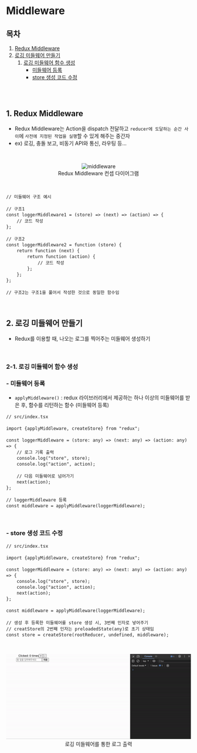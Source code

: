 # Middleware

## 목차

1. [Redux Middleware](#1-redux-middleware)
2. [로깅 미들웨어 만들기](#2-로깅-미들웨어-만들기)
    1. [로깅 미들웨어 함수 생성](#2-1-로깅-미들웨어-함수-생성)
        - [미들웨어 등록](#--미들웨어-등록)
        - [store 생성 코드 수정](#--store-생성-코드-수정)

<br/>
<br/>

## 1. Redux Middleware

- Redux Middleware는 Action을 dispatch 전달하고 `reducer에 도달하는 순간 사이`에 `사전에 지정된 작업을 실행`할 수 있게 해주는 중간자
- ex) 로깅, 충돌 보고, 비동기 API와 통신, 라우팅 등...

<br/>

<p align="center">
    <img src="../../assets/img/Redux_middleware.gif" width="600" alt="middleware"><br/>
    <span>Redux Middleware 컨셉 다이어그램</span>
</p>

<br/>

```tsx
// 미들웨어 구조 예시

// 구조1
const loggerMiddleware1 = (store) => (next) => (action) => {
    // 코드 작성
};

// 구조2
const loggerMiddleware2 = function (store) {
    return function (next) {
        return function (action) {
            // 코드 작성
        };
    };
};

// 구조2는 구조1을 풀어서 작성한 것으로 동일한 함수임
```

<br/>

## 2. 로깅 미들웨어 만들기

- Redux를 이용할 때, 나오는 로그를 찍어주는 미들웨어 생성하기

<br/>

### 2-1. 로깅 미들웨어 함수 생성

### - 미들웨어 등록

- `applyMiddleware()` : redux 라이브러리에서 제공하는 하나 이상의 미들웨어를 받은 후, 함수를 리턴하는 함수 (미들웨어 등록)

```tsx
// src/index.tsx

import {applyMiddleware, createStore} from "redux";

const loggerMiddleware = (store: any) => (next: any) => (action: any) => {
    // 로그 기록 출력
    console.log("store", store);
    console.log("action", action);

    // 다음 미들웨어로 넘어가기
    next(action);
};

// loggerMiddleware 등록
const middleware = applyMiddleware(loggerMiddleware);
```

<br/>

### - store 생성 코드 수정

```tsx
// src/index.tsx

import {applyMiddleware, createStore} from "redux";

const loggerMiddleware = (store: any) => (next: any) => (action: any) => {
    console.log("store", store);
    console.log("action", action);
    next(action);
};

const middleware = applyMiddleware(loggerMiddleware);

// 생성 후 등록한 미들웨어를 store 생성 시, 3번째 인자로 넣어주기
// creatStore의 2번째 인자는 preloadedState(any)로 초기 상태임
const store = createStore(rootReducer, undefined, middleware);
```

<br/>

<p align="center">
    <img src="../../assets/img/Redux_loggerMiddleware.gif" width="700" alt=""><br/>
    <span>로깅 미들웨어를 통한 로그 출력</span>
</p>